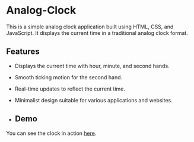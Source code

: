 # Analog-Clock

This is a simple analog clock application built using HTML, CSS, and JavaScript. It displays the current time in a traditional analog clock format.

## Features

- Displays the current time with hour, minute, and second hands.
- Smooth ticking motion for the second hand.
- Real-time updates to reflect the current time.
- Minimalist design suitable for various applications and websites.

- ## Demo

You can see the clock in action [here](https://shekhar-0604.github.io/Analog-Clock/).
